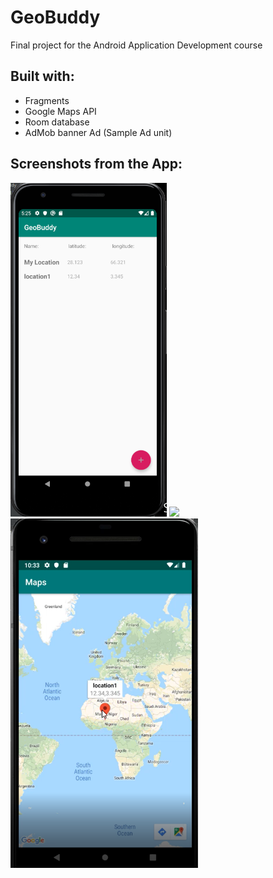 # GeoBuddy
Final project for the Android Application Development course

## Built with:

- Fragments
- Google Maps API
- Room database
- AdMob banner Ad (Sample Ad unit)

## Screenshots from the App:

<p float="left">
<img src="https://github.com/mragimbo/GeoBuddy/blob/master/ScreenShot1.PNG" width="250">
<img src="https://github.com/mragimbo/GeoBuddy/blob/master/add_new_location.PNG" width="250">
<img src="https://github.com/mragimbo/GeoBuddy/blob/master/location_maps.PNG" width="300">
  </p>
